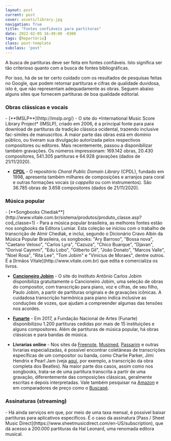 ```yaml
---
layout: post
current: post
cover: assets/library.jpg
navigation: True
title: "Fontes confiáveis para partituras"
date: 2022-02-05 16:49:00 -0300
tags: [Repertório]
class: post-template
subclass: 'post'
---
```


A busca de partituras deve ser feita em fontes confiáveis. Isto significa ser tão criterioso quanto com a busca de fontes bibliográficas.

Por isso, há de se ter certo cuidado com os resultados de pesquisas feitas no Google, que podem retornar partituras e cifras de qualidade duvidosa, isto é, que não representam adequadamente as obras. Seguem abaixo alguns sites que fornecem partituras de boa qualidade editorial.

### Obras clássicas e vocais
<p></p>
- [**IMSLP**](http://imslp.org/) - O site do *International Music Score Library Project* (IMSLP), criado em 2006, é a principal fonte para para download de partituras da tradição clássica ocidental, trazendo inclusive fac-símiles de manuscritos. A maior parte das obras está em domínio público, ou tiveram sua divulgação autorizada pelos respectivos compositores ou editores. Mais recentemente, passou a disponibilizar também gravações. Os números impressionam: 169.142 obras, 20.430 compositores, 541.305 partituras e 64.928 gravações (dados de 21/11/2020).

- [**CPDL**](http://cpdl.org/) - O repositório *Choral Public Domain Library* (CPDL), fundado em 1998, apresenta também milhares de composições e arranjos para coral e outras formações vocais (*a cappella* ou com instrumentos). São 36.785 obras de 3.658 compositores (dados de 21/11/2020).

### Música popular
<p></p>
- [**Songbooks Chediak**](http://www.vitale.com.br/sistema/produtos/produto_classe.asp?cod_classe=1) - Para a música popular brasileira, as melhores fontes estão nos songbooks da Editora Lumiar. Esta coleção se iniciou com o trabalho de transcrição de Almir Chediak, e inclui, segundo o Dicionário Cravo Albin da Música Popular Brasileira, os songbooks: "Ary Barroso", "Bossa nova", "Caetano Veloso", "Carlos Lyra", "Cazuza", "Chico Buarque", "Djavan", "Dorival Caymmi", "Edu Lobo", "Gilberto Gil", "João Donato", "Marcos Valle", "Noel Rosa", "Rita Lee", "Tom Jobim" e "Vinicius de Moraes", dentre outros. É a [Irmãos Vitale](http://www.vitale.com.br) que edita e comercializa os livros.

- [**Cancioneiro Jobim**](http://www.jobim.org/jobim/handle/2010/10868) - O site do Instituto Antônio Carlos Jobim disponibiliza gratuitamente o Cancioneiro Jobim, uma seleção de obras do compositor, com transcrição para piano, voz e cifras, de seu filho, Paulo Jobim, a partir de partituras originais e de gravações icônicas. A cuidadosa transcrição harmônica para piano indica inclusive as conduções de vozes, que ajudam a compreender algumas das tensões nos acordes.

- [**Funarte**](https://www.funarte.gov.br/partituras-brasileiras-online/) - Em 2017, a Fundação Nacional de Artes (Funarte) disponibilizou 1.200 partituras cedidas por mais de 15 instituições e alguns compositores. Além de partituras de música popular, há obras clássicas e para bandas de música.

- **Livrarias online** - Nos sites da [Freenote](https://www.freenote.com.br), [Musimed](https://www.musimed.com.br), [Passarim](https://www.passarim.com.br) e outras livrarias especializadas, é possível encontrar coletâneas de transcrições específicas de um compositor ou banda, como Charlie Parker, Jimi Hendrix e Pearl Jam (veja [aqui](https://www.freenote.com.br/produto.asp?shw_ukey=44061121957FSFH6OU), por exemplo, a transcrição da obra completa dos Beatles). Na maior parte dos casos, assim como nos songbooks, trata-se de uma partitura transcrita a partir de uma gravação, diferentemente das composições clássicas, geralmente escritas e depois interpretadas. Vale também pesquisar na [Amazon](https://www.amazon.com.br) e em comparadores de preço como o [Buscapé](https://www.buscape.com.br).

### Assinaturas (streaming)
<p></p>
- Há ainda serviços em que, por meio de uma taxa mensal, é possível baixar partituras para aplicativos específicos. É o caso da assinatura [Pass / Sheet Music Direct](https://www.sheetmusicdirect.com/en-US/subscription), que dá acesso a 200.000 partituras da Hal Leonard, uma renomada editora musical.